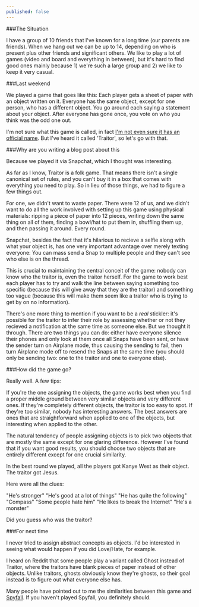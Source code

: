 ```yaml
---
published: false
---
```




###The Situation

I have a group of 10 friends that I've known for a long time (our parents are friends). When we hang out we can be up to 14, depending on who is present plus other friends and significant others. We like to play a lot of games (video and board and everything in between), but it's hard to find good ones mainly because 1) we're such a large group and 2) we like to keep it very casual.

###Last weekend

We played a game that goes like this: Each player gets a sheet of paper with an object written on it. Everyone has the same object, except for one person, who has a different object. You go around each saying a statement about your object. After everyone has gone once, you vote on who you think was the odd one out.

I'm not sure what this game is called, in fact [I'm not even sure it has an official name](https://www.reddit.com/r/AskReddit/comments/31b8ks/what_are_some_games_you_can_play_with_just_a/cq04wz2). But I've heard it called 'Traitor', so let's go with that.

###Why are you writing a blog post about this

Because we played it via Snapchat, which I thought was interesting.

As far as I know, Traitor is a folk game. That means there isn't a single canonical set of rules, and you can't buy it in a box that comes with everything you need to play. So in lieu of those things, we had to figure a few things out.

For one, we didn't want to waste paper. There were 12 of us, and we didn't want to do all the work involved with setting up this game using physical materials: ripping a piece of paper into 12 pieces, writing down the same thing on all of them, finding a bowl/hat to put them in, shuffling them up, and then passing it around. Every round.

Snapchat, besides the fact that it's hilarious to recieve a selfie along with what your object is, has one very important advantage over merely texting everyone: You can mass send a Snap to multiple people and they can't see who else is on the thread.

This is crucial to maintaining the central conceit of the game: nobody can know who the traitor is, even the traitor herself. For the game to work best each player has to try and walk the line between saying something too specific (because this will give away that they are the traitor) and something too vague (because this will make them seem like a traitor who is trying to get by on no information). 

There's one more thing to mention if you want to be a *real* stickler: it's possible for the traitor to infer their role by assessing whether or not they recieved a notification at the same time as someone else. But we thought it through. There are two things you can do: either have everyone silence their phones and only look at them once all Snaps have been sent, or have the sender turn on Airplane mode, thus causing the sending to fail, then turn Airplane mode off to resend the Snaps at the same time (you should only be sending two: one to the traitor and one to everyone else). 

###How did the game go?

Really well. A few tips:

If you're the one assigning the objects, the game works best when you find a proper middle ground between very similar objects and very different ones. If they're completely different objects, the traitor is too easy to spot. If they're too similar, nobody has interesting answers. The best answers are ones that are straightforward when applied to one of the objects, but interesting when applied to the other.

The natural tendency of people assigning objects is to pick two objects that are mostly the same except for one glaring difference. However I've found that if you want good results, you should choose two objects that are entirely different except for one crucial similarity.

In the best round we played, all the players got Kanye West as their object. The traitor got Jesus.

Here were all the clues:

"He's stronger"
"He's good at a lot of things"
"He has quite the following"
"Compass"
"Some people hate him"
"He likes to break the Internet"
"He's a monster"

Did you guess who was the traitor?

###For next time

I never tried to assign abstract concepts as objects. I'd be interested in seeing what would happen if you did Love/Hate, for example.

I heard on Reddit that some people play a variant called Ghost instead of Traitor, where the traitors have blank pieces of paper instead of other objects. Unlike traitors, ghosts obviously know they're ghosts, so their goal instead is to figure out what everyone else has.

Many people have pointed out to me the similarities between this game and [Spyfall](https://www.youtube.com/watch?v=YeXim1XFz5I). If you haven't played Spyfall, you definitely should.
